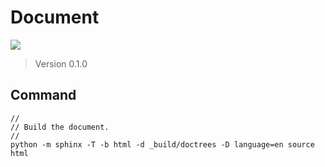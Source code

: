 <!--
  @file
  Readme file for this repository.

  @copyright
  Copyright (c) 2025, Jason Lin. All rights reserved.<BR>

  SPDX-License-Identifier: BSD-3-Clause

  @par Specification Reference:

-->
# Document

![](https://readthedocs.org/projects/jason40418-document/badge/?version=latest)

> Version 0.1.0

## Command

```
//
// Build the document.
//
python -m sphinx -T -b html -d _build/doctrees -D language=en source html
```
